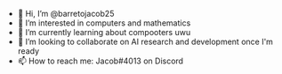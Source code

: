 - 👋 Hi, I’m @barretojacob25
- 👀 I’m interested in computers and mathematics
- 🌱 I’m currently learning about compooters uwu
- 💞️ I’m looking to collaborate on AI research and development once I'm ready 
- 📫 How to reach me: Jacob#4013 on Discord
